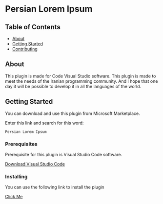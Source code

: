 # Persian Lorem Ipsum

## Table of Contents

- [About](#about)
- [Getting Started](#getting_started)
- [Contributing](../CONTRIBUTING.md)

## About <a name = "about"></a>

This plugin is made for Code Visual Studio software.
This plugin is made to meet the needs of the Iranian programming community.
And I hope that one day it will be possible to develop it in all the languages of the world.

## Getting Started <a name = "getting_started"></a>

You can download and use this plugin from Microsoft Marketplace.

Enter this link and search for this word:

```
Persian Lorem Ipsum
```

### Prerequisites

Prerequisite for this plugin is Visual Studio Code software.

<a  href="https://code.visualstudio.com/download">Download Visual Studio Code</a>

### Installing

You can use the following link to install the plugin

<a href="https://code.visualstudio.com/docs/introvideos/extend">Click Me</a>
 
 